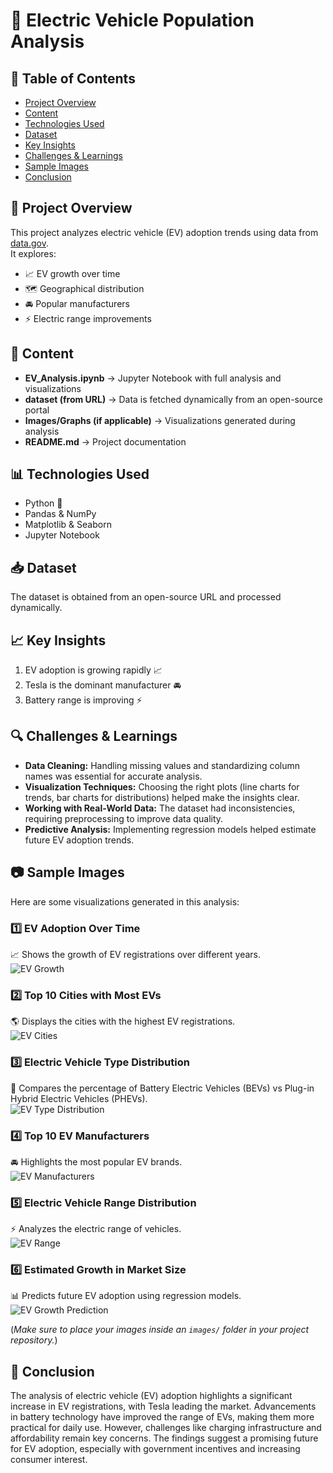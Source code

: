 # 🚗 Electric Vehicle Population Analysis  

## 📌 Table of Contents  
- [Project Overview](#-project-overview)  
- [Content](#-content)  
- [Technologies Used](#-technologies-used)  
- [Dataset](#-dataset)  
- [Key Insights](#-key-insights)  
- [Challenges & Learnings](#-challenges--learnings)  
- [Sample Images](#-sample-images)  
- [Conclusion](#-conclusion)  

## 📌 Project Overview  
This project analyzes electric vehicle (EV) adoption trends using data from [data.gov](https://www.data.gov/).  
It explores:  
- 📈 EV growth over time  
- 🗺️ Geographical distribution  
- 🚘 Popular manufacturers  
- ⚡ Electric range improvements  

## 📂 Content  
- **EV_Analysis.ipynb** → Jupyter Notebook with full analysis and visualizations  
- **dataset (from URL)** → Data is fetched dynamically from an open-source portal  
- **Images/Graphs (if applicable)** → Visualizations generated during analysis  
- **README.md** → Project documentation  

## 📊 Technologies Used  
- Python 🐍  
- Pandas & NumPy  
- Matplotlib & Seaborn  
- Jupyter Notebook  

## 📥 Dataset  
The dataset is obtained from an open-source URL and processed dynamically.  

## 📈 Key Insights  
1. EV adoption is growing rapidly 📈  
2. Tesla is the dominant manufacturer 🚘  
3. Battery range is improving ⚡  

## 🔍 Challenges & Learnings  
- **Data Cleaning:** Handling missing values and standardizing column names was essential for accurate analysis.  
- **Visualization Techniques:** Choosing the right plots (line charts for trends, bar charts for distributions) helped make the insights clear.  
- **Working with Real-World Data:** The dataset had inconsistencies, requiring preprocessing to improve data quality.  
- **Predictive Analysis:** Implementing regression models helped estimate future EV adoption trends.  

## 📷 Sample Images  
Here are some visualizations generated in this analysis:  

### **1️⃣ EV Adoption Over Time**  
📈 Shows the growth of EV registrations over different years.  
![EV Growth](images/ev_growth.png)  

### **2️⃣ Top 10 Cities with Most EVs**  
🌎 Displays the cities with the highest EV registrations.  
![EV Cities](images/top_ev_cities.png)  

### **3️⃣ Electric Vehicle Type Distribution**  
🔋 Compares the percentage of Battery Electric Vehicles (BEVs) vs Plug-in Hybrid Electric Vehicles (PHEVs).  
![EV Type Distribution](images/ev_type_distribution.png)  

### **4️⃣ Top 10 EV Manufacturers**  
🚘 Highlights the most popular EV brands.  
![EV Manufacturers](images/top_ev_makers.png)  

### **5️⃣ Electric Vehicle Range Distribution**  
⚡ Analyzes the electric range of vehicles.  
![EV Range](images/ev_range_distribution.png)  

### **6️⃣ Estimated Growth in Market Size**  
📊 Predicts future EV adoption using regression models.  
![EV Growth Prediction](images/ev_growth_prediction.png)  

(*Make sure to place your images inside an `images/` folder in your project repository.*)  

## 📌 Conclusion  
The analysis of electric vehicle (EV) adoption highlights a significant increase in EV registrations, with Tesla leading the market. Advancements in battery technology have improved the range of EVs, making them more practical for daily use. However, challenges like charging infrastructure and affordability remain key concerns. The findings suggest a promising future for EV adoption, especially with government incentives and increasing consumer interest.  
